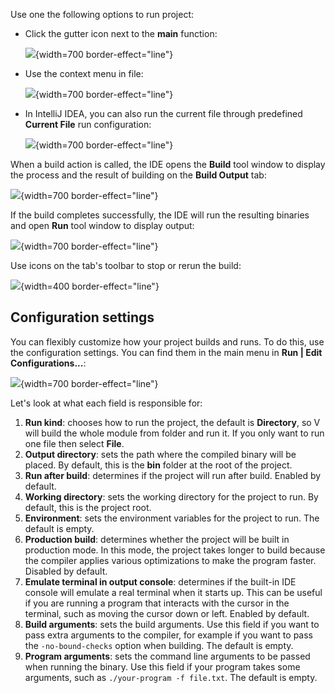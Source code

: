 [//]: # (title: Building & Running)

Use one the following options to run project:

- Click the gutter icon next to the **main** function:

  ![](run-gutter-icon.png){width=700 border-effect="line"}

- Use the context menu in file:

  ![](run-context-menu.png){width=700 border-effect="line"}

- In IntelliJ IDEA, you can also run the current file through predefined **Current File** run configuration:

  ![](predefined-run-current-file.png){width=700 border-effect="line"}

When a build action is called, the IDE opens the **Build** tool window to display the process and the result of building on the **Build Output** tab:

![](build-tab.png){width=700 border-effect="line"}

If the build completes successfully, the IDE will run the resulting binaries and open **Run** tool window to display output:

![](run-tab.png){width=700 border-effect="line"}

Use icons on the tab's toolbar to stop or rerun the build:

![](rerun.png){width=400 border-effect="line"}

## Configuration settings

You can flexibly customize how your project builds and runs. To do this, use the configuration settings.
You can find them in the main menu in **Run | Edit Configurations...**:

![](configurations-settings.png){width=700 border-effect="line"}

Let's look at what each field is responsible for:

1. **Run kind**: chooses how to run the project, the default is **Directory**, so V will build the whole module from folder and run it. If you only want to run one file then select **File**.
2. **Output directory**: sets the path where the compiled binary will be placed. By default, this is the **bin** folder at the root of the project.
3. **Run after build**: determines if the project will run after build. Enabled by default.
4. **Working directory**: sets the working directory for the project to run. By default, this is the project root.
5. **Environment**: sets the environment variables for the project to run. The default is empty.
6. **Production build**: determines whether the project will be built in production mode. In this mode, the project takes longer to build because the compiler applies various optimizations to make the program faster. Disabled by default.
7. **Emulate terminal in output console**: determines if the built-in IDE console will emulate a real terminal when it starts up. This can be useful if you are running a program that interacts with the cursor in the terminal, such as moving the cursor down or left. Enabled by default.
8. **Build arguments**: sets the build arguments. Use this field if you want to pass extra arguments to the compiler, for example if you want to pass the `-no-bound-checks` option when building. The default is empty.
9. **Program arguments**: sets the command line arguments to be passed when running the binary. Use this field if your program takes some arguments, such as `./your-program -f file.txt`. The default is empty.
